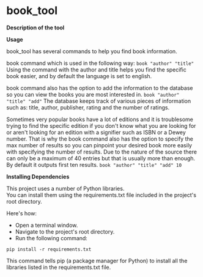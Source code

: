 # book_tool

**Description of the tool**


**Usage**

book_tool has several commands to help you find book information.

book command which is used in the following way:
`book "author" "title"`
Using the command with the author and title helps you find the specific book easier, and by default the language is set to english.

book command also has the option to add the information to the database so you can view the books you are most interested in.
`book "author" "title" "add"`
The database keeps track of various pieces of information such as: title, author, publisher, rating and the number of ratings.

Sometimes very popular books have a lot of editions and it is troublesome trying to find the specific edition if you don't know what you are looking for or aren't looking for an edition with a signifier such as ISBN or a Dewey number.
That is why the book command also has the option to specify the max number of results so you can pinpoint your desired book more easily with specifying the number of results. Due to the nature of the source there can only be a maximum of 40 entries but that is usually more than enough. By default it outputs first ten results.
`book "author" "title" "add" 10`


**Installing Dependencies**

This project uses a number of Python libraries.   
You can install them using the requirements.txt file included in the project's root directory.  

Here's how:  
- Open a terminal window.  
- Navigate to the project's root directory.  
- Run the following command:

```terminal
pip install -r requirements.txt
```

This command tells pip (a package manager for Python) to install all the libraries listed in the requirements.txt file.
